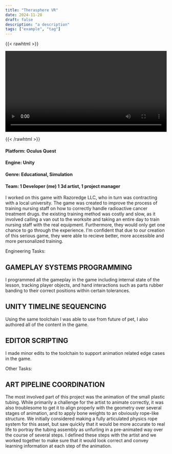 ```yaml
---
title: "Therasphere VR"
date: 2024-11-28
draft: false
description: "a description"
tags: ["example", "tag"]
---
```


{{< rawhtml >}} 

<video width=100% controls autoplay>
    <source src="/videos/mp4/thera-small.mp4" type="video/mp4">
    Your browser does not support the video tag.  
</video>

{{< /rawhtml >}}

#### Platform: Oculus Quest
#### Engine: Unity
#### Genre: Educational, Simulation
#### Team: 1 Developer (me) 1 3d artist, 1 project manager

I worked on this game with Razoredge LLC, who in turn was contracting with a local university. The game was created to improve the process of training nursing staff on how to correctly handle radioactive cancer treatment drugs. the existing training method was costly and slow, as it involved calling a van out to the worksite and taking an entire day to train nursing staff with the real equipment. Furthermore, they would only get one chance to go through the experience. I'm confident that due to our creation of this serious game, they were able to recieve better, more accessible and more personalized training. 

Engineering Tasks:

## GAMEPLAY SYSTEMS PROGRAMMING

I programmed all the gameplay in the game including internal state of the lesson, tracking player objects, and hand interactions such as parts rubber banding to their correct positions within certain tolerances.

## UNITY TIMELINE SEQUENCING

Using the same toolchain I was able to use from future of pet, I also authored all of the content in the game.

## EDITOR SCRIPTING

I made minor edits to the toolchain to support animation related edge cases in the game.

Other Tasks:

## ART PIPELINE COORDINATION

The most involved part of this project was the animation of the small plastic tubing. While primarily a challenge for the artist to animate correctly, it was also troublesome to get it to align properly with the geometry over several stages of animation, and to apply bone weights to an obviously rope-like structure. We initially considered making a fully articulated physics rope system for this asset, but saw quickly that it would be more accurate to real life to portray the tubing assembly as unfurling in a pre-animated way over the course of several steps. I defined these steps with the artist and we worked together to make sure that it would look correct and convey learning information at each step of the animation. 
